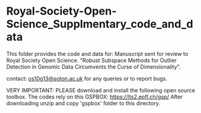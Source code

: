 # Royal-Society-Open-Science_Supplmentary_code_and_data
This folder provides the code and data for:
Manuscript sent for review to Royal Society Open Science. "Robust Subspace Methods for Outlier Detection in Genomic Data Circumvents the Curse of Dimensionality".
 
contact: os10g13@soton.ac.uk for any queries or to report bugs.

VERY IMPORTANT: PLEASE download and install the following open source toolbox. The codes rely on this
GSPBOX: https://lts2.epfl.ch/gsp/
After downloading unzip and copy 'gspbox' folder to this directory.
